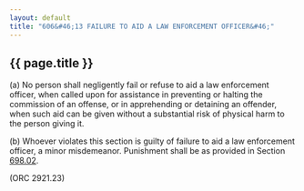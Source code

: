 ```yaml
---
layout: default 
title: "606&#46;13 FAILURE TO AID A LAW ENFORCEMENT OFFICER&#46;"
---
```


{{ page.title }}
----------------

​(a) No person shall negligently fail or refuse to aid a law enforcement
officer, when called upon for assistance in preventing or halting the
commission of an offense, or in apprehending or detaining an offender,
when such aid can be given without a substantial risk of physical harm
to the person giving it.

​(b) Whoever violates this section is guilty of failure to aid a law
enforcement officer, a minor misdemeanor. Punishment shall be as
provided in Section [698.02](38e2f631.html).

(ORC 2921.23)
